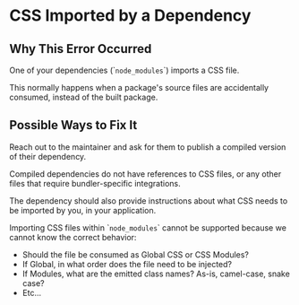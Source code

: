# CSS Imported by a Dependency

## Why This Error Occurred

One of your dependencies (\``node_modules`\`) imports a CSS file.

This normally happens when a package's source files are accidentally consumed, instead of the built package.

## Possible Ways to Fix It
Reach out to the maintainer and ask for them to publish a compiled version of their dependency.

Compiled dependencies do not have references to CSS files, or any other files that require bundler-specific integrations.

The dependency should also provide instructions about what CSS needs to be imported by you, in your application.

Importing CSS files within \``node_modules`\` cannot be supported because we cannot know the correct behavior:

- Should the file be consumed as Global CSS or CSS Modules?
- If Global, in what order does the file need to be injected?
- If Modules, what are the emitted class names? As-is, camel-case, snake case?
- Etc...
